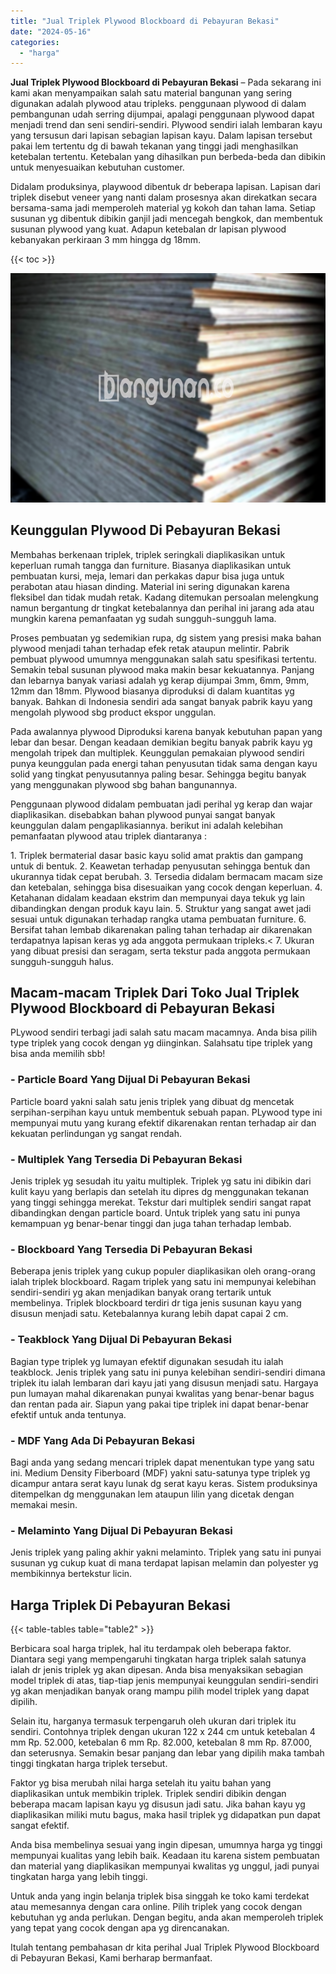 ```yaml
---
title: "Jual Triplek Plywood Blockboard di Pebayuran Bekasi"
date: "2024-05-16"
categories: 
  - "harga"
---
```


**Jual Triplek Plywood Blockboard di Pebayuran Bekasi** – Pada sekarang ini kami akan menyampaikan salah satu material bangunan yang sering digunakan adalah plywood atau tripleks. penggunaan plywood di dalam pembangunan udah serring dijumpai, apalagi penggunaan plywood dapat menjadi trend dan seni sendiri-sendiri. Plywood sendiri ialah lembaran kayu yang tersusun dari lapisan sebagian lapisan kayu. Dalam lapisan tersebut pakai lem tertentu dg di bawah tekanan yang tinggi jadi menghasilkan ketebalan tertentu. Ketebalan yang dihasilkan pun berbeda-beda dan dibikin untuk menyesuaikan kebutuhan customer.

Didalam produksinya, playwood dibentuk dr beberapa lapisan. Lapisan dari triplek disebut veneer yang nanti dalam prosesnya akan direkatkan secara bersama-sama jadi memperoleh material yg kokoh dan tahan lama. Setiap susunan yg dibentuk dibikin ganjil jadi mencegah bengkok, dan membentuk susunan plywood yang kuat. Adapun ketebalan dr lapisan plywood kebanyakan perkiraan 3 mm hingga dg 18mm.

{{< toc >}}

![Jual Triplek Plywood Blockboard di Pebayuran Bekasi](/images/jual-triplek-murah-32.png)

## Keunggulan Plywood Di Pebayuran Bekasi

Membahas berkenaan triplek, triplek seringkali diaplikasikan untuk keperluan rumah tangga dan furniture. Biasanya diaplikasikan untuk pembuatan kursi, meja, lemari dan perkakas dapur bisa juga untuk perabotan atau hiasan dinding. Material ini sering digunakan karena fleksibel dan tidak mudah retak. Kadang ditemukan persoalan melengkung namun bergantung dr tingkat ketebalannya dan perihal ini jarang ada atau mungkin karena pemanfaatan yg sudah sungguh-sungguh lama.

Proses pembuatan yg sedemikian rupa, dg sistem yang presisi maka bahan plywood menjadi tahan terhadap efek retak ataupun melintir. Pabrik pembuat plywood umumnya menggunakan salah satu spesifikasi tertentu. Semakin tebal susunan plywood maka makin besar kekuatannya. Panjang dan lebarnya banyak variasi adalah yg kerap dijumpai 3mm, 6mm, 9mm, 12mm dan 18mm. Plywood biasanya diproduksi di dalam kuantitas yg banyak. Bahkan di Indonesia sendiri ada sangat banyak pabrik kayu yang mengolah plywood sbg product ekspor unggulan.

Pada awalannya plywood Diproduksi karena banyak kebutuhan papan yang lebar dan besar. Dengan keadaan demikian begitu banyak pabrik kayu yg mengolah tripek dan multiplek. Keunggulan pemakaian plywood sendiri punya keunggulan pada energi tahan penyusutan tidak sama dengan kayu solid yang tingkat penyusutannya paling besar. Sehingga begitu banyak yang menggunakan plywood sbg bahan bangunannya.

Penggunaan plywood didalam pembuatan jadi perihal yg kerap dan wajar diaplikasikan. disebabkan bahan plywood punyai sangat banyak keunggulan dalam pengaplikasiannya. berikut ini adalah kelebihan pemanfaatan plywood atau triplek diantaranya :

1\. Triplek bermaterial dasar basic kayu solid amat praktis dan gampang untuk di bentuk. 2. Keawetan terhadap penyusutan sehingga bentuk dan ukurannya tidak cepat berubah. 3. Tersedia didalam bermacam macam size dan ketebalan, sehingga bisa disesuaikan yang cocok dengan keperluan. 4. Ketahanan didalam keadaan ekstrim dan mempunyai daya tekuk yg lain dibandingkan dengan produk kayu lain. 5. Struktur yang sangat awet jadi sesuai untuk digunakan terhadap rangka utama pembuatan furniture. 6. Bersifat tahan lembab dikarenakan paling tahan terhadap air dikarenakan terdapatnya lapisan keras yg ada anggota permukaan tripleks.< 7. Ukuran yang dibuat presisi dan seragam, serta tekstur pada anggota permukaan sungguh-sungguh halus.

## Macam-macam Triplek Dari Toko Jual Triplek Plywood Blockboard di Pebayuran Bekasi

PLywood sendiri terbagi jadi salah satu macam macamnya. Anda bisa pilih type triplek yang cocok dengan yg diinginkan. Salahsatu tipe triplek yang bisa anda memilih sbb!

### \- Particle Board Yang Dijual Di Pebayuran Bekasi

Particle board yakni salah satu jenis triplek yang dibuat dg mencetak serpihan-serpihan kayu untuk membentuk sebuah papan. PLywood type ini mempunyai mutu yang kurang efektif dikarenakan rentan terhadap air dan kekuatan perlindungan yg sangat rendah.

### \- Multiplek Yang Tersedia Di Pebayuran Bekasi

Jenis triplek yg sesudah itu yaitu multiplek. Triplek yg satu ini dibikin dari kulit kayu yang berlapis dan setelah itu dipres dg menggunakan tekanan yang tinggi sehingga merekat. Tekstur dari multiplek sendiri sangat rapat dibandingkan dengan particle board. Untuk triplek yang satu ini punya kemampuan yg benar-benar tinggi dan juga tahan terhadap lembab.

### \- Blockboard Yang Tersedia Di Pebayuran Bekasi

Beberapa jenis triplek yang cukup populer diaplikasikan oleh orang-orang ialah triplek blockboard. Ragam triplek yang satu ini mempunyai kelebihan sendiri-sendiri yg akan menjadikan banyak orang tertarik untuk membelinya. Triplek blockboard terdiri dr tiga jenis susunan kayu yang disusun menjadi satu. Ketebalannya kurang lebih dapat capai 2 cm.

### \- Teakblock Yang Dijual Di Pebayuran Bekasi

Bagian type triplek yg lumayan efektif digunakan sesudah itu ialah teakblock. Jenis triplek yang satu ini punya kelebihan sendiri-sendiri dimana triplek itu ialah lembaran dari kayu jati yang disusun menjadi satu. Hargaya pun lumayan mahal dikarenakan punyai kwalitas yang benar-benar bagus dan rentan pada air. Siapun yang pakai tipe triplek ini dapat benar-benar efektif untuk anda tentunya.

### \- MDF Yang Ada Di Pebayuran Bekasi

Bagi anda yang sedang mencari triplek dapat menentukan type yang satu ini. Medium Density Fiberboard (MDF) yakni satu-satunya type triplek yg dicampur antara serat kayu lunak dg serat kayu keras. Sistem produksinya ditempelkan dg menggunakan lem ataupun lilin yang dicetak dengan memakai mesin.

### \- Melaminto Yang Dijual Di Pebayuran Bekasi

Jenis triplek yang paling akhir yakni melaminto. Triplek yang satu ini punyai susunan yg cukup kuat di mana terdapat lapisan melamin dan polyester yg membikinnya bertekstur licin.

## Harga Triplek Di Pebayuran Bekasi

{{< table-tables table="table2" >}}

Berbicara soal harga triplek, hal itu terdampak oleh beberapa faktor. Diantara segi yang mempengaruhi tingkatan harga triplek salah satunya ialah dr jenis triplek yg akan dipesan. Anda bisa menyaksikan sebagian model triplek di atas, tiap-tiap jenis mempunyai keunggulan sendiri-sendiri yg akan menjadikan banyak orang mampu pilih model triplek yang dapat dipilih.

Selain itu, harganya termasuk terpengaruh oleh ukuran dari triplek itu sendiri. Contohnya triplek dengan ukuran 122 x 244 cm untuk ketebalan 4 mm Rp. 52.000, ketebalan 6 mm Rp. 82.000, ketebalan 8 mm Rp. 87.000, dan seterusnya. Semakin besar panjang dan lebar yang dipilih maka tambah tinggi tingkatan harga triplek tersebut.

Faktor yg bisa merubah nilai harga setelah itu yaitu bahan yang diaplikasikan untuk membikin triplek. Triplek sendiri dibikin dengan beberapa macam lapisan kayu yg disusun jadi satu. Jika bahan kayu yg diaplikasikan miliki mutu bagus, maka hasil triplek yg didapatkan pun dapat sangat efektif.

Anda bisa membelinya sesuai yang ingin dipesan, umumnya harga yg tinggi mempunyai kualitas yang lebih baik. Keadaan itu karena sistem pembuatan dan material yang diaplikasikan mempunyai kwalitas yg unggul, jadi punyai tingkatan harga yang lebih tinggi.

Untuk anda yang ingin belanja triplek bisa singgah ke toko kami terdekat atau memesannya dengan cara online. Pilih triplek yang cocok dengan kebutuhan yg anda perlukan. Dengan begitu, anda akan memperoleh triplek yang tepat yang cocok dengan apa yg direncanakan.

Itulah tentang pembahasan dr kita perihal Jual Triplek Plywood Blockboard di Pebayuran Bekasi, Kami berharap bermanfaat.
